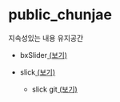 
# public_chunjae
지속성있는 내용 유지공간

 - bxSlider[ (보기)](https://github.com/netfolder/public_chunjae/tree/master/bxSlider)
 
 - slick[ (보기)](https://github.com/netfolder/public_chunjae/tree/master/slick)
 
 	- slick git[ (보기)](https://github.com/kenwheeler/slick)
 

